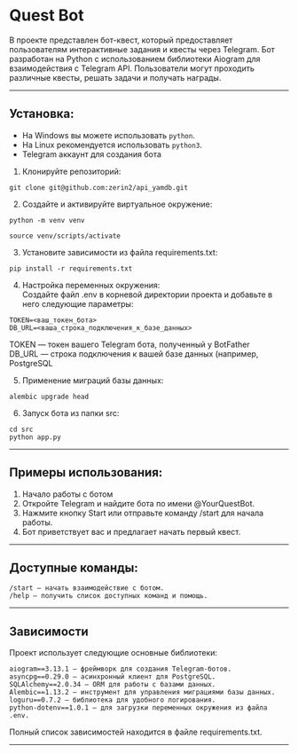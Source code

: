 # Quest Bot

В проекте представлен бот-квест, который предоставляет пользователям интерактивные задания и квесты через Telegram. 
Бот разработан на Python с использованием библиотеки Aiogram для взаимодействия с Telegram API. 
Пользователи могут проходить различные квесты, решать задачи и получать награды.

---

## Установка:

- На Windows вы можете использовать `python`.
- На Linux рекомендуется использовать `python3`.
- Telegram аккаунт для создания бота


1. Клонируйте репозиторий:
```
git clone git@github.com:zerin2/api_yamdb.git
```
2. Cоздайте и активируйте виртуальное окружение:
```
python -m venv venv
```
```
source venv/scripts/activate
```
3. Установите зависимости из файла requirements.txt:
```
pip install -r requirements.txt
```
4. Настройка переменных окружения:<br>
Создайте файл .env в корневой директории проекта и добавьте в него следующие параметры:
```
TOKEN=<ваш_токен_бота>
DB_URL=<ваша_строка_подключения_к_базе_данных>
```
TOKEN — токен вашего Telegram бота, полученный у BotFather<br>
DB_URL — строка подключения к вашей базе данных (например, PostgreSQL<br>

5. Применение миграций базы данных:
```
alembic upgrade head
```
6. Запуск бота из папки src:
```
cd src
python app.py
```

---

## Примеры использования:

1. Начало работы с ботом
2. Откройте Telegram и найдите бота по имени @YourQuestBot.
3. Нажмите кнопку Start или отправьте команду /start для начала работы.
4. Бот приветствует вас и предлагает начать первый квест.

---

## Доступные команды:

```
/start — начать взаимодействие с ботом.
/help — получить список доступных команд и помощь.
```

---

## Зависимости
Проект использует следующие основные библиотеки:
```
aiogram==3.13.1 — фреймворк для создания Telegram-ботов.
asyncpg==0.29.0 — асинхронный клиент для PostgreSQL.
SQLAlchemy==2.0.34 — ORM для работы с базами данных.
Alembic==1.13.2 — инструмент для управления миграциями базы данных.
loguru==0.7.2 — библиотека для удобного логирования.
python-dotenv==1.0.1 — для загрузки переменных окружения из файла .env.
```
Полный список зависимостей находится в файле requirements.txt.

---

